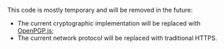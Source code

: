This code is mostly temporary and will be removed in the future:

- The current cryptographic implementation will be replaced with [OpenPGP.js](https://openpgpjs.org/);
- The current network protocol will be replaced with traditional HTTPS.

